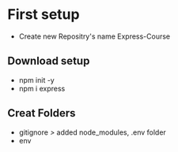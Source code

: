 # First setup
* Create new Repositry's name Express-Course

## Download setup
* npm init -y
* npm i express

## Creat Folders
* gitignore
*>* added node_modules, .env folder
* env